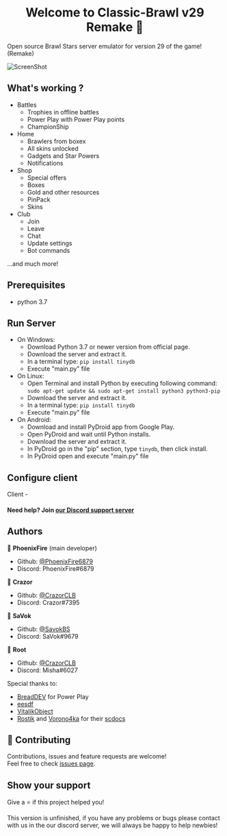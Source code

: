 <h1 align="center">Welcome to Classic-Brawl v29 Remake 👋</h1>

Open source Brawl Stars server emulator for version 29 of the game! (Remake)


![ScreenShot](https://media.discordapp.net/attachments/873256548951007282/924927810785644624/Screenshot_2021-12-28-12-31-20-32_9be38742fa586b5fa21c43773fe5c666.jpg) 


## What's working ?
- Battles
  - Trophies in offline battles
  - Power Play with Power Play points
  - ChampionShip
- Home
  - Brawlers from boxex
  - All skins unlocked
  - Gadgets and Star Powers
  - Notifications
- Shop
  - Special offers
  - Boxes
  - Gold and other resources 
  - PinPack
  - Skins
- Club
  - Join
  - Leave
  - Chat
  - Update settings
  - Bot commands

...and much more!


## Prerequisites

- python 3.7


## Run Server
- On Windows:
    - Download Python 3.7 or newer version from official page.
    - Download the server and extract it.
    - In a terminal type: ```pip install tinydb```
    - Execute "main.py" file
- On Linux:
    - Open Terminal and install Python by executing following command:
    ```sudo apt-get update && sudo apt-get install python3 python3-pip```
    - Download the server and extract it.
    - In a terminal type: ```pip install tinydb```
    - Execute "main.py" file
- On Android:
    - Download and install PyDroid app from Google Play.
    - Open PyDroid and wait until Python installs.
    - Download the server and extract it.
    - In PyDroid go in the "pip" section, type ```tinydb```, then click install.
    - In PyDroid open and execute "main.py" file


## Configure client
Client - 





#### Need help? Join [our Discord support server](https://discord.gg/HCxXgUGhv2)




## Authors

👤 **PhoenixFire** (main developer)

* Github: [@PhoenixFire6879](https://github.com/PhoenixFire6879)
* Discord: PhoenixFire#6879

👤 **Crazor**

* Github: [@CrazorCLB](https://github.com/CrazorCLB)
* Discord: Crazor#7395

👤 **SaVok**

* Github: [@SavokBS](https://github.com/SavokBS)
* Discord: SaVok#9679

👤 **Root**

* Github: [@CrazorCLB](https://github.com/root-7325)
* Discord: Misha#6027

Special thanks to:
- [BreadDEV](https://github.com/BreadBSS) for Power Play 
- [eesdf](https://github.com/eesdfdev)
- [VitalikObject](https://github.com/VitalikObject)
- [Rostik](https://github.com/RostikDevv) and [Vorono4ka](https://github.com/Vorono4ka) for their [scdocs](https://github.com/RostikDevv/scdocs)


## 🤝 Contributing

Contributions, issues and feature requests are welcome!<br />Feel free to check [issues page](https://github.com/PhoenixFire6879/Classic-Brawl/issues).

## Show your support

Give a ⭐️ if this project helped you!

This version is unfinished, if you have any problems or bugs please contact with us in the our discord server, we will always be happy to help newbies!
